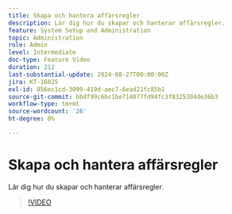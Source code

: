 ```yaml
---
title: Skapa och hantera affärsregler
description: Lär dig hur du skapar och hanterar affärsregler.
feature: System Setup and Administration
topic: Administration
role: Admin
level: Intermediate
doc-type: Feature Video
duration: 212
last-substantial-update: 2024-08-27T00:00:00Z
jira: KT-16025
exl-id: 856ec1cd-3099-419d-aec7-6ead21fc85b1
source-git-commit: bbdf99c6bc1be714077fd94fc3f8325394de36b3
workflow-type: tm+mt
source-wordcount: '26'
ht-degree: 0%

---
```


# Skapa och hantera affärsregler

Lär dig hur du skapar och hanterar affärsregler.

>[!VIDEO](https://video.tv.adobe.com/v/3433105/?quality=12&learn=on&enablevpops=1)

